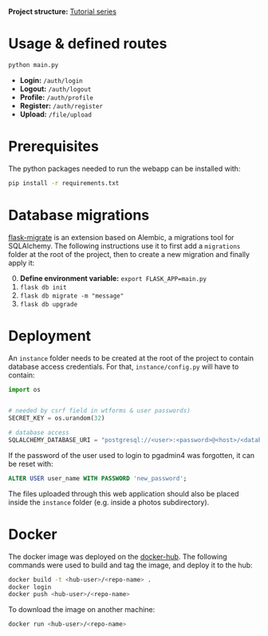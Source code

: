 **Project structure:** [Tutorial series](https://hackersandslackers.com/flask-application-factory/)

# Usage & defined routes
```bash
python main.py
```

- **Login:** `/auth/login`
- **Logout:** `/auth/logout`
- **Profile:** `/auth/profile`
- **Register:** `/auth/register`
- **Upload:** `/file/upload`

# Prerequisites
The python packages needed to run the webapp can be installed with:

```bash
pip install -r requirements.txt
```

# Database migrations
[flask-migrate] is an extension based on Alembic, a migrations tool for SQLAlchemy. The following instructions use it to first add a `migrations` folder at the root of the project, then to create a new migration and finally apply it:

0. **Define environment variable:** `export FLASK_APP=main.py`
1. `flask db init`
2. `flask db migrate -m "message"`
3. `flask db upgrade`

[flask-migrate]: https://flask-migrate.readthedocs.io/en/latest/

# Deployment
An `instance` folder needs to be created at the root of the project to contain database access credentials. For that, `instance/config.py` will have to contain:

```python
import os


# needed by csrf field in wtforms & user passwords)
SECRET_KEY = os.urandom(32)

# database access
SQLALCHEMY_DATABASE_URI = "postgresql://<user>:<password>@<host>/<database>"
```

If the password of the user used to login to pgadmin4 was forgotten, it can be reset with:

```sql
ALTER USER user_name WITH PASSWORD 'new_password';
```

The files uploaded through this web application should also be placed inside the `instance` folder (e.g. inside a photos subdirectory).

# Docker
The docker image was deployed on the [docker-hub]. The following commands were used to build and tag the image, and deploy it to the hub:

```bash
docker build -t <hub-user>/<repo-name> .
docker login
docker push <hub-user>/<repo-name>
```

To download the image on another machine:

```bash
docker run <hub-user>/<repo-name>
```

[docker-hub]: https://hub.docker.com/r/h4k1m0u/flask
